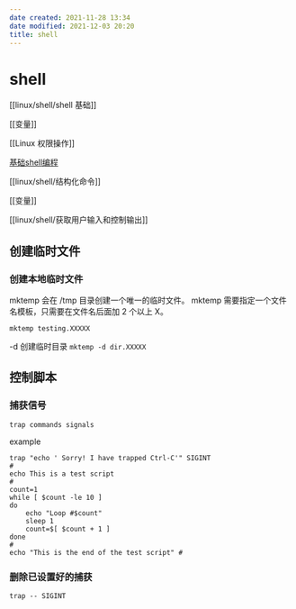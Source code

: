 ```yaml
---
date created: 2021-11-28 13:34
date modified: 2021-12-03 20:20
title: shell
---
```

# shell
[[linux/shell/shell 基础]]

[[变量]]

[[Linux 权限操作]]

[基础shell编程](基础shell编程.md)

[[linux/shell/结构化命令]]

[[变量]]

[[linux/shell/获取用户输入和控制输出]]

## 创建临时文件
### 创建本地临时文件
mktemp 会在 /tmp 目录创建一个唯一的临时文件。
mktemp 需要指定一个文件名模板，只需要在文件名后面加 2 个以上 X。
```shell
mktemp testing.XXXXX
```

-d 创建临时目录 `mktemp -d dir.XXXXX`

## 控制脚本
### 捕获信号
```shell
trap commands signals
```

example
```shell
trap "echo ' Sorry! I have trapped Ctrl-C'" SIGINT
#
echo This is a test script
#
count=1
while [ $count -le 10 ]
do
    echo "Loop #$count"
    sleep 1
    count=$[ $count + 1 ]
done
#
echo "This is the end of the test script" #
```

### 删除已设置好的捕获
```shell
trap -- SIGINT
```